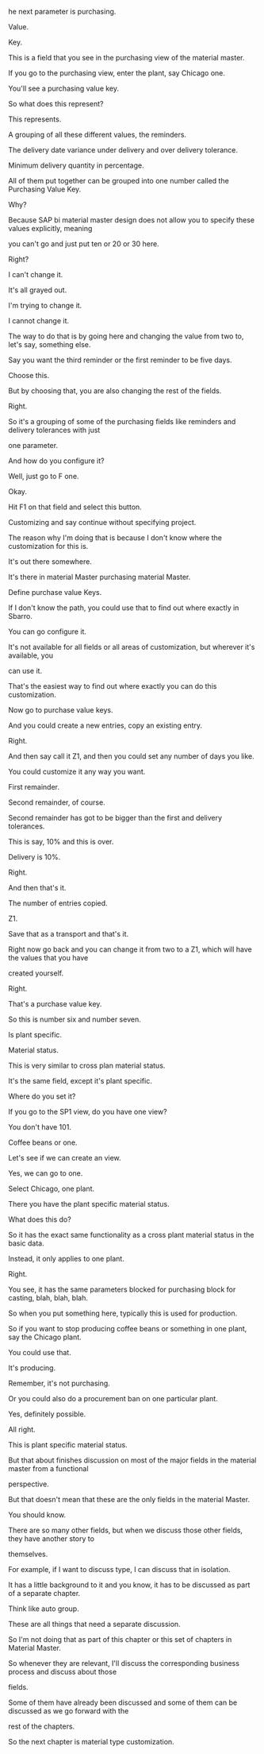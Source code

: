  
he next parameter is purchasing.

Value.

Key.

This is a field that you see in the purchasing view of the material master.

If you go to the purchasing view, enter the plant, say Chicago one.

You'll see a purchasing value key.

So what does this represent?

This represents.

A grouping of all these different values, the reminders.

The delivery date variance under delivery and over delivery tolerance.

Minimum delivery quantity in percentage.

All of them put together can be grouped into one number called the Purchasing Value Key.

Why?

Because SAP bi material master design does not allow you to specify these values explicitly, meaning

you can't go and just put ten or 20 or 30 here.

Right?

I can't change it.

It's all grayed out.

I'm trying to change it.

I cannot change it.

The way to do that is by going here and changing the value from two to, let's say, something else.

Say you want the third reminder or the first reminder to be five days.

Choose this.

But by choosing that, you are also changing the rest of the fields.

Right.

So it's a grouping of some of the purchasing fields like reminders and delivery tolerances with just

one parameter.

And how do you configure it?

Well, just go to F one.

Okay.

Hit F1 on that field and select this button.

Customizing and say continue without specifying project.

The reason why I'm doing that is because I don't know where the customization for this is.

It's out there somewhere.

It's there in material Master purchasing material Master.

Define purchase value Keys.

If I don't know the path, you could use that to find out where exactly in Sbarro.

You can go configure it.

It's not available for all fields or all areas of customization, but wherever it's available, you

can use it.

That's the easiest way to find out where exactly you can do this customization.

Now go to purchase value keys.

And you could create a new entries, copy an existing entry.

Right.

And then say call it Z1, and then you could set any number of days you like.

You could customize it any way you want.

First remainder.

Second remainder, of course.

Second remainder has got to be bigger than the first and delivery tolerances.

This is say, 10% and this is over.

Delivery is 10%.

Right.

And then that's it.

The number of entries copied.

Z1.

Save that as a transport and that's it.

Right now go back and you can change it from two to a Z1, which will have the values that you have

created yourself.

Right.

That's a purchase value key.

So this is number six and number seven.

Is plant specific.

Material status.

This is very similar to cross plan material status.

It's the same field, except it's plant specific.

Where do you set it?

If you go to the SP1 view, do you have one view?

You don't have 101.

Coffee beans or one.

Let's see if we can create an view.

Yes, we can go to one.

Select Chicago, one plant.

There you have the plant specific material status.

What does this do?

So it has the exact same functionality as a cross plant material status in the basic data.

Instead, it only applies to one plant.

Right.

You see, it has the same parameters blocked for purchasing block for casting, blah, blah, blah.

So when you put something here, typically this is used for production.

So if you want to stop producing coffee beans or something in one plant, say the Chicago plant.

You could use that.

It's producing.

Remember, it's not purchasing.

Or you could also do a procurement ban on one particular plant.

Yes, definitely possible.

All right.

This is plant specific material status.

But that about finishes discussion on most of the major fields in the material master from a functional

perspective.

But that doesn't mean that these are the only fields in the material Master.

You should know.

There are so many other fields, but when we discuss those other fields, they have another story to

themselves.

For example, if I want to discuss type, I can discuss that in isolation.

It has a little background to it and you know, it has to be discussed as part of a separate chapter.

Think like auto group.

These are all things that need a separate discussion.

So I'm not doing that as part of this chapter or this set of chapters in Material Master.

So whenever they are relevant, I'll discuss the corresponding business process and discuss about those

fields.

Some of them have already been discussed and some of them can be discussed as we go forward with the

rest of the chapters.

So the next chapter is material type customization.